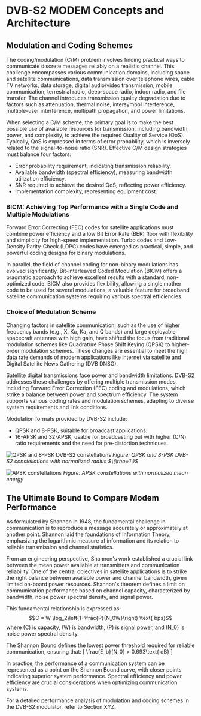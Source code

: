 # DVB-S2 MODEM Concepts and Architecture

## Modulation and Coding Schemes

The coding/modulation (C/M) problem involves finding practical ways to communicate discrete messages reliably on a realistic channel. This challenge encompasses various communication domains, including space and satellite communications, data transmission over telephone wires, cable TV networks, data storage, digital audio/video transmission, mobile communication, terrestrial radio, deep-space radio, indoor radio, and file transfer. The channel introduces transmission quality degradation due to factors such as attenuation, thermal noise, intersymbol interference, multiple-user interference, multipath propagation, and power limitations.

When selecting a C/M scheme, the primary goal is to make the best possible use of available resources for transmission, including bandwidth, power, and complexity, to achieve the required Quality of Service (QoS). Typically, QoS is expressed in terms of error probability, which is inversely related to the signal-to-noise ratio (SNR). Effective C/M design strategies must balance four factors:

- Error probability requirement, indicating transmission reliability.
- Available bandwidth (spectral efficiency), measuring bandwidth utilization efficiency.
- SNR required to achieve the desired QoS, reflecting power efficiency.
- Implementation complexity, representing equipment cost.

### BICM: Achieving Top Performance with a Single Code and Multiple Modulations

Forward Error Correcting (FEC) codes for satellite applications must combine power efficiency and a low Bit Error Rate (BER) floor with flexibility and simplicity for high-speed implementation. Turbo codes and Low-Density Parity-Check (LDPC) codes have emerged as practical, simple, and powerful coding designs for binary modulations.

In parallel, the field of channel coding for non-binary modulations has evolved significantly. Bit-Interleaved Coded Modulation (BICM) offers a pragmatic approach to achieve excellent results with a standard, non-optimized code. BICM also provides flexibility, allowing a single mother code to be used for several modulations, a valuable feature for broadband satellite communication systems requiring various spectral efficiencies.

### Choice of Modulation Scheme

Changing factors in satellite communication, such as the use of higher frequency bands (e.g., X, Ku, Ka, and Q bands) and large deployable spacecraft antennas with high gain, have shifted the focus from traditional modulation schemes like Quadrature Phase Shift Keying (QPSK) to higher-order modulation schemes. These changes are essential to meet the high data rate demands of modern applications like internet via satellite and Digital Satellite News Gathering (DVB DNSG).

Satellite digital transmissions face power and bandwidth limitations. DVB-S2 addresses these challenges by offering multiple transmission modes, including Forward Error Correction (FEC) coding and modulations, which strike a balance between power and spectrum efficiency. The system supports various coding rates and modulation schemes, adapting to diverse system requirements and link conditions.

Modulation formats provided by DVB-S2 include:
- QPSK and 8-PSK, suitable for broadcast applications.
- 16-APSK and 32-APSK, usable for broadcasting but with higher \(C/N\) ratio requirements and the need for pre-distortion techniques.

![QPSK and 8-PSK DVB-S2 constellations](figure-link-here) *Figure: QPSK and 8-PSK DVB-S2 constellations with normalized radius $`\(\rho=1\)`$*

![APSK constellations](figure-link-here) *Figure: APSK constellations with normalized mean energy*

## The Ultimate Bound to Compare Modem Performance

As formulated by Shannon in 1948, the fundamental challenge in communication is to reproduce a message accurately or approximately at another point. Shannon laid the foundations of Information Theory, emphasizing the logarithmic measure of information and its relation to reliable transmission and channel statistics.

From an engineering perspective, Shannon's work established a crucial link between the mean power available at transmitters and communication reliability. One of the central objectives in satellite applications is to strike the right balance between available power and channel bandwidth, given limited on-board power resources. Shannon's theorem defines a limit on communication performance based on channel capacity, characterized by bandwidth, noise power spectral density, and signal power.

This fundamental relationship is expressed as:
$$C = W \log_2\left(1+\frac{P}{N_0W}\right) \text{ bps}$$
where \(C\) is capacity, \(W\) is bandwidth, \(P\) is signal power, and \(N_0\) is noise power spectral density.

The Shannon Bound defines the lowest power threshold required for reliable communication, ensuring that:
\[
\frac{E_b}{N_0} > 0.693\text{ dB}
\]

In practice, the performance of a communication system can be represented as a point on the Shannon Bound curve, with closer points indicating superior system performance. Spectral efficiency and power efficiency are crucial considerations when optimizing communication systems.

For a detailed performance analysis of modulation and coding schemes in the DVB-S2 modulator, refer to Section XYZ.

